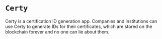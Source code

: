 # `Certy`

Certy is a certification ID generation app. Companies and institutions can use Certy to generate IDs for their certificates, which are stored on the blockchain forever and no one can lie about them.
